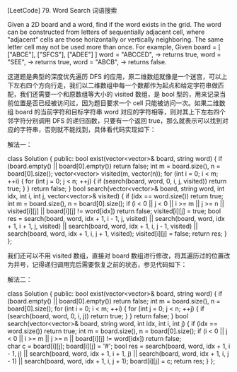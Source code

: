 [LeetCode] 79. Word Search 词语搜索 

 
Given a 2D board and a word, find if the word exists in the grid.
The word can be constructed from letters of sequentially adjacent cell, where "adjacent" cells are those horizontally or vertically neighboring. The same letter cell may not be used more than once.
For example,
Given board =
[
  ["ABCE"],
  ["SFCS"],
  ["ADEE"]
]
word = "ABCCED", -> returns true,
word = "SEE", -> returns true,
word = "ABCB", -> returns false.
 
这道题是典型的深度优先遍历 DFS 的应用，原二维数组就像是一个迷宫，可以上下左右四个方向行走，我们以二维数组中每一个数都作为起点和给定字符串做匹配，我们还需要一个和原数组等大小的 visited 数组，是 bool 型的，用来记录当前位置是否已经被访问过，因为题目要求一个 cell 只能被访问一次。如果二维数组 board 的当前字符和目标字符串 word 对应的字符相等，则对其上下左右四个邻字符分别调用 DFS 的递归函数，只要有一个返回 true，那么就表示可以找到对应的字符串，否则就不能找到，具体看代码实现如下：
 
解法一：

class Solution {
public:
    bool exist(vector<vector<char>>& board, string word) {
        if (board.empty() || board[0].empty()) return false;
        int m = board.size(), n = board[0].size();
        vector<vector<bool>> visited(m, vector<bool>(n));
        for (int i = 0; i < m; ++i) {
            for (int j = 0; j < n; ++j) {
                if (search(board, word, 0, i, j, visited)) return true;
            }
        }
        return false;
    }
    bool search(vector<vector<char>>& board, string word, int idx, int i, int j, vector<vector<bool>>& visited) {
        if (idx == word.size()) return true;
        int m = board.size(), n = board[0].size();
        if (i < 0 || j < 0 || i >= m || j >= n || visited[i][j] || board[i][j] != word[idx]) return false;
        visited[i][j] = true;
        bool res = search(board, word, idx + 1, i - 1, j, visited) 
                 || search(board, word, idx + 1, i + 1, j, visited)
                 || search(board, word, idx + 1, i, j - 1, visited)
                 || search(board, word, idx + 1, i, j + 1, visited);
        visited[i][j] = false;
        return res;
    }
};

 
我们还可以不用 visited 数组，直接对 board 数组进行修改，将其遍历过的位置改为井号，记得递归调用完后需要恢复之前的状态，参见代码如下：
 
解法二：

class Solution {
public:
    bool exist(vector<vector<char>>& board, string word) {
        if (board.empty() || board[0].empty()) return false;
        int m = board.size(), n = board[0].size();
        for (int i = 0; i < m; ++i) {
            for (int j = 0; j < n; ++j) {
                if (search(board, word, 0, i, j)) return true;
            }
        }
        return false;
    }
    bool search(vector<vector<char>>& board, string word, int idx, int i, int j) {
        if (idx == word.size()) return true;
        int m = board.size(), n = board[0].size();
        if (i < 0 || j < 0 || i >= m || j >= n || board[i][j] != word[idx]) return false;    
        char c = board[i][j];
        board[i][j] = '#';
        bool res = search(board, word, idx + 1, i - 1, j) 
                 || search(board, word, idx + 1, i + 1, j)
                 || search(board, word, idx + 1, i, j - 1)
                 || search(board, word, idx + 1, i, j + 1);
        board[i][j] = c;
        return res;
    }
};
